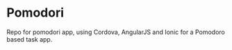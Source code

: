 # Pomodori
Repo for pomodori app, using Cordova, AngularJS and Ionic for a Pomodoro based task app.
